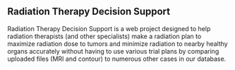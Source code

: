 ## Radiation Therapy Decision Support

Radiation Therapy Decision Support is a web project designed to help radiation therapists (and other specialists) make a radiation plan to maximize radiation dose to tumors and minimize radiation to nearby healthy organs accurately without having to use various trial plans by comparing uploaded files (MRI and contour) to numerous other cases in our database. 

